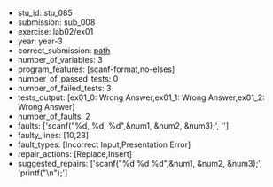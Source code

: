 - stu_id: stu_085	       
- submission: sub_008
- exercise: lab02/ex01
- year: year-3
- correct_submission: [path](https://github.com/pmorvalho/C-Pack-IPAs/blob/main/correct_submissions/year-3/lab02/ex01/ex01-stu_085-sub_005)
- number_of_variables: 3
- program_features: [scanf-format,no-elses] 
- number_of_passed_tests: 0
- number_of_failed_tests: 3
- tests_output: [ex01_0: Wrong Answer,ex01_1: Wrong Answer,ex01_2: Wrong Answer]
- number_of_faults: 2
- faults: ['scanf("%d, %d, %d",&num1, &num2, &num3);', '']
- faulty_lines: [10,23]
- fault_types: [Incorrect Input,Presentation Error]
- repair_actions: [Replace,Insert] 
- suggested_repairs: ['scanf("%d %d %d",&num1, &num2, &num3);', 'printf("\n");']


